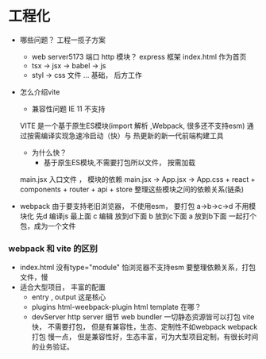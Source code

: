 # 工程化

- 哪些问题？ 工程一揽子方案
    - web server5173 端口 http 模块？ express 框架
        index.html 作为首页
    - tsx -> jsx -> babel -> js
    - styl -> css 文件
    ...
    基础， 后方工作

- 怎么介绍vite
    - 兼容性问题
        IE 11 不支持
    <script type="module" src="/src/main.jsx"></script>
    VITE 是一个基于原生ES模块(import 解析 ,Webpack, 很多还不支持esm)
    通过按需编译实现急速冷启动（快）与 热更新的新一代前端构建工具
    
    - 为什么快？
        - 基于原生ES模块,不需要打包所以文件， 按需加载

    main.jsx  入口文件  ， 模块的依赖
    main.jsx -> App.jsx -> App.css + react + components + router + api + store 
    整理这些模块之间的依赖关系(链条)


- webpack 
    由于要支持老旧浏览器， 不使用esm， 要打包
    a->b->c->d
    不用模块化
    先d 编译js 最上面
    c 编辑 放到d下面
    b 放到c下面
    a 放到b下面
    一起打个包，成为一个文件

### webpack 和 vite 的区别
- index.html 没有type="module" 怕浏览器不支持esm
    要整理依赖关系，打包文件，慢
- 适合大型项目， 丰富的配置
    - entry , output 这是核心
    - plugins
        html-weebpack-plugin html template 在哪？
    - devServer
        http server 细节
    web bundler  一切静态资源皆可以打包
    vite 快， 不需要打包， 但是有兼容性，生态、定制性不如webpack
    webpack 打包 慢一点， 但是兼容性好，生态丰富，可为大型项目定制，有很长时间的业务验证。